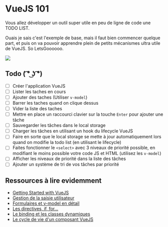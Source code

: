 # VueJS 101

Vous allez développer un outil super utile en peu de ligne de code une TODO LIST.

Ouais je sais c'est l'exemple de base, mais il faut bien commencer quelque part, et puis on va pouvoir apprendre plein de petits mécanismes ultra utile de VueJS. So LetsGoooooo.

![](https://media.giphy.com/media/TilmLMmWrRYYHjLfub/giphy.gif)

## Todo ( ͡° ͜ʖ ͡°)
- [ ] Créer l'application VueJS
- [ ] Lister les taches en cours
- [ ] Ajouter des taches (Utiliser `v-model`)
- [ ] Barrer les taches quand on clique dessus
- [ ] Vider la liste des taches
- [ ] Mettre en place un raccourci clavier sur la touche `Enter` pour ajouter une tâche
- [ ] Sauvegarder les tâches dans le local storage
- [ ] Charger les tâches en utilisant un hook du lifecycle VueJS
- [ ] Faire en sorte que le local storage se mette à jour automatiquement lors quand on modifie la todo list (en utilisant le lifecycle)
- [ ] Faites fonctionner le `<select>` avec 3 niveaux de priorité possible, en modifiant le moins possible votre code JS et HTML (utilisez les `v-model`)
- [ ] Afficher les niveaux de priorité dans la liste des tâches
- [ ] Ajouter un système de tri de vos tâches par priorité

## Ressources à lire evidemment
* [Getting Started with VueJS](https://v3.vuejs.org/guide/introduction.html#declarative-rendering)
* [Gestion de la saisie utilisateur](https://v3.vuejs.org/guide/introduction.html#handling-user-input)
* [Formulaires et v-model en détail](https://v3.vuejs.org/guide/forms.html#basic-usage)
* [Les directives, if, for...](https://v3.vuejs.org/guide/introduction.html#conditionals-and-loops)
* [Le binding et les classes dynamiques](https://v3.vuejs.org/guide/class-and-style.html#class-and-style-bindings)
* [Le cycle de vie d'un composant VueJS](https://v3.vuejs.org/guide/instance.html#lifecycle-diagram)
